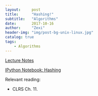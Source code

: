 ```yaml
---
layout:     post
title:      "Hashing!"
subtitle:   "Algorithms"
date:       2017-10-16
author:     "Zexi"
header-img: "img/post-bg-unix-linux.jpg"
catalog: true
tags:
    - Algorithms
---
```


[Lecture Notes](/blog/docs/algorithms/CS161Lecture07.pdf)

[IPython Notebook: Hashing](/blog/docs/algorithms/Lecture8_hashing.html)

Relevant reading:

* CLRS Ch. 11.
